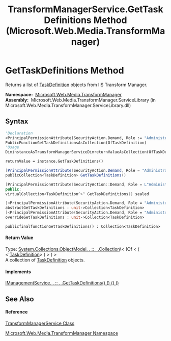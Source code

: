 ﻿---
title: TransformManagerService.GetTaskDefinitions Method  (Microsoft.Web.Media.TransformManager)
TOCTitle: GetTaskDefinitions Method
ms:assetid: M:Microsoft.Web.Media.TransformManager.TransformManagerService.GetTaskDefinitions
ms:mtpsurl: https://msdn.microsoft.com/en-us/library/microsoft.web.media.transformmanager.transformmanagerservice.gettaskdefinitions(v=VS.90)
ms:contentKeyID: 35521111
ms.date: 06/14/2012
mtps_version: v=VS.90
f1_keywords:
- Microsoft.Web.Media.TransformManager.TransformManagerService.GetTaskDefinitions
dev_langs:
- CSharp
- JScript
- VB
- FSharp
- c++
api_location:
- Microsoft.Web.Media.TransformManager.ServiceLibrary.dll
api_name:
- Microsoft.Web.Media.TransformManager.TransformManagerService.GetTaskDefinitions
api_type:
- Managed
topic_type:
- apiref
- kbSyntax
product_family_name: VS
ROBOTS: INDEX,FOLLOW
---

# GetTaskDefinitions Method

Returns a list of [TaskDefinition](taskdefinition-class-microsoft-web-media-transformmanager.md) objects from IIS Transform Manager.

**Namespace:**  [Microsoft.Web.Media.TransformManager](microsoft-web-media-transformmanager-namespace.md)  
**Assembly:**  Microsoft.Web.Media.TransformManager.ServiceLibrary (in Microsoft.Web.Media.TransformManager.ServiceLibrary.dll)

## Syntax

``` vb
'Declaration
<PrincipalPermissionAttribute(SecurityAction.Demand, Role := "Administrators")> _
PublicFunctionGetTaskDefinitionsAsCollection(OfTaskDefinition)
'Usage
DiminstanceAsTransformManagerServiceDimreturnValueAsCollection(OfTaskDefinition)

returnValue = instance.GetTaskDefinitions()
```

``` csharp
[PrincipalPermissionAttribute(SecurityAction.Demand, Role = "Administrators")]
publicCollection<TaskDefinition> GetTaskDefinitions()
```

``` c++
[PrincipalPermissionAttribute(SecurityAction::Demand, Role = L"Administrators")]
public:
virtualCollection<TaskDefinition^>^ GetTaskDefinitions() sealed
```

``` fsharp
[<PrincipalPermissionAttribute(SecurityAction.Demand, Role = "Administrators")>]
abstractGetTaskDefinitions : unit->Collection<TaskDefinition> 
[<PrincipalPermissionAttribute(SecurityAction.Demand, Role = "Administrators")>]
overrideGetTaskDefinitions : unit->Collection<TaskDefinition> 
```

``` jscript
publicfinalfunctionGetTaskDefinitions() : Collection<TaskDefinition>
```

#### Return Value

Type: [System.Collections.ObjectModel. . :: . .Collection](https://msdn.microsoft.com/en-us/library/ms132397\(v=vs.90\))\< (Of \< ( \<'[TaskDefinition](taskdefinition-class-microsoft-web-media-transformmanager.md)\> ) \> ) \>  
A collection of [TaskDefinition](taskdefinition-class-microsoft-web-media-transformmanager.md) objects.  

#### Implements

[IManagementService. . :: . .GetTaskDefinitions() () () ()](imanagementservice-gettaskdefinitions-method-microsoft-web-media-transformmanager.md)  

## See Also

#### Reference

[TransformManagerService Class](transformmanagerservice-class-microsoft-web-media-transformmanager.md)

[Microsoft.Web.Media.TransformManager Namespace](microsoft-web-media-transformmanager-namespace.md)

